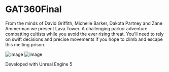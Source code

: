 # GAT360Final

From the minds of  David Griffith, Michelle Barker, Dakota Partney and Zane Ammerman we present Lava Tower. A challenging parkor adventure combatting cultists while you avoid the ever rising threat. You'll need to rely on swift decisions and precise movements if you hope to climb and escape this melting prison.

![image](https://github.com/user-attachments/assets/92c18a85-efb1-41e1-895e-d49ffbd4e677) ![image](https://github.com/user-attachments/assets/775cb38d-9a42-44f5-ad06-3b56f3776d11)



Developed with Unreal Engine 5
